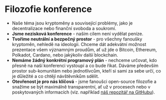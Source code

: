 # Filozofie konference

* Naše téma jsou kryptoměny a související problémy, jako je decentralizace nebo finanční svoboda a soukromí.
* **Jsme nezisková konference** - naším cílem není vydělat peníze.
* **Tvoříme neutrální a bezpečný prostor** - pro všechny fanoušky kryptoměn, nehledě na ideologii. Chceme dát adekvátní možnost prezentace všem významným proudům, ať už jde o Bitcoin, Ethereum, Polkadot, Cardano, nebo jakýkoliv další blockchain.
* **Nemáme žádný konkrétní programový plán** - nechceme určovat, kdo přesně na naší konferenci vystoupí a co bude říkat. Dáváme především prostor sub-komunitám nebo jednotlivcům, kteří si sami za sebe určí, co je důležité a co chtějí návštěvníkům sdělit.
* **Otevřenost je pro nás klíčová** - jsme fanoušci open-source filozofie a snažíme se být maximálně transparentní, ať už v procesech nebo v poskytovaných informacích (viz. například [náš repozitář na GitHubu](https://github.com/utxo-foundation)).

